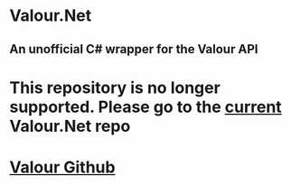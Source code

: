 # Valour.Net
## An unofficial C# wrapper for the Valour API

# This repository is no longer supported. Please go to the [current](https://github.com/superjacobl/Valour.Net) Valour.Net repo

# [Valour Github](https://github.com/SpikeViper/Valour)
